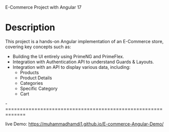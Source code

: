 E-Commerce Project with Angular 17

Description
===========
This project is a hands-on Angular implementation of an E-Commerce store, covering key concepts such as:

  * Building the UI entirely using PrimeNG and PrimeFlex.
  * Integration with Authentication API to understand Guards & Layouts.
  * Integration with an API to display various data, including:
     - Products
     -  Product Details
     -  Categories
     -  Specific Category
     - Cart
       
-=============================================================

live Demo:  https://muhammadhamdi1.github.io/E-commerce-Angular-Demo/
